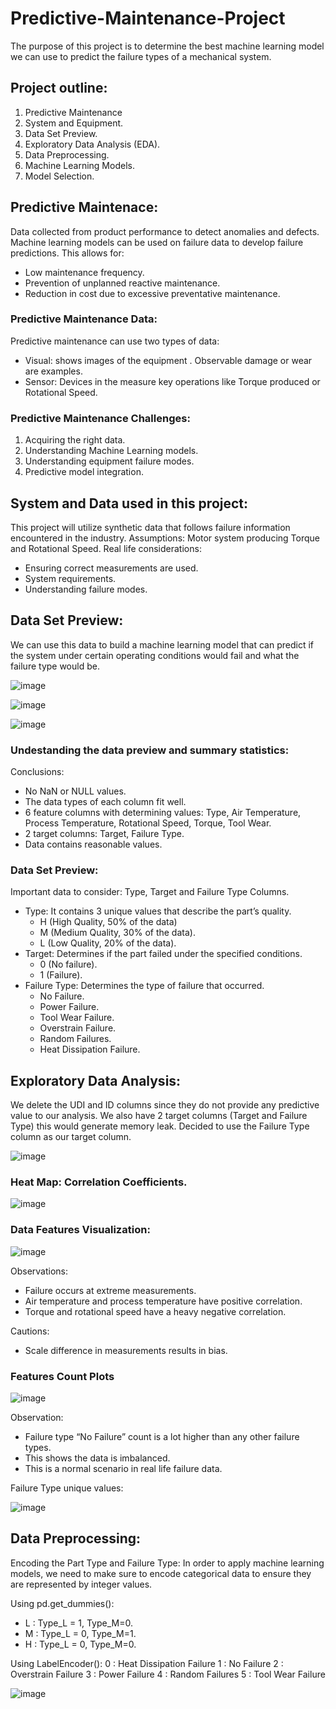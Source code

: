 # Predictive-Maintenance-Project

The purpose of this project is to determine the best machine learning model we can use to predict the failure types of a mechanical system.

## Project outline:

1. Predictive Maintenance
2. System and Equipment.
3. Data Set Preview.
4. Exploratory Data Analysis (EDA).
5. Data Preprocessing.
6. Machine Learning Models.
7. Model Selection.

## Predictive Maintenace:

Data collected from product performance to detect anomalies and defects.
Machine learning models can be used on failure data to develop failure predictions.
This allows for:
- Low maintenance frequency.
- Prevention of unplanned reactive maintenance.
- Reduction in cost due to excessive preventative maintenance.

### Predictive Maintenance Data:

Predictive maintenance can use two types of data: 
- Visual: shows images of the equipment . Observable damage or wear are examples.
- Sensor: Devices in the measure key operations like Torque produced or Rotational Speed.

### Predictive Maintenance Challenges:

1. Acquiring the right data.
2. Understanding Machine Learning models.
3. Understanding equipment failure modes.
4. Predictive model integration.

## System and Data used in this project:

This project will utilize synthetic data that follows failure information encountered in the industry.
Assumptions: Motor system producing Torque and Rotational Speed.
Real life considerations:
- Ensuring correct measurements are used.
- System requirements.
- Understanding failure modes.

## Data Set Preview: 

We can use this data to build a machine learning model that can predict if the system under certain operating conditions would fail and what the failure type would be.

![image](https://user-images.githubusercontent.com/104313804/176327258-420397de-42d0-4793-9b11-47a39852a198.png)

![image](https://user-images.githubusercontent.com/104313804/176327318-e4cd9e23-297f-406e-8695-86fa3829dad9.png)

![image](https://user-images.githubusercontent.com/104313804/176327356-6c9ef0d3-4505-47b0-a6d9-8e415bcf9b1e.png)

### Undestanding the data preview and summary statistics:

Conclusions:
- No NaN or NULL values.
- The data types of each column fit well.
- 6 feature columns with determining values: Type, Air Temperature, Process Temperature, Rotational Speed, Torque, Tool Wear.
- 2 target columns: Target, Failure Type.
- Data contains reasonable values.

### Data Set Preview:

Important data to consider: Type, Target and Failure Type Columns.
- Type: It contains 3 unique values that describe the part’s quality. 
  - H (High Quality, 50% of the data)
  - M (Medium Quality, 30% of the data).
  - L (Low Quality,  20% of the data).
- Target: Determines if the part failed under the specified conditions. 
  - 0 (No failure).
  - 1 (Failure).
- Failure Type: Determines the type of failure that occurred. 
  - No Failure.
  - Power Failure.
  - Tool Wear Failure.
  - Overstrain Failure.
  - Random Failures.
  - Heat Dissipation Failure.

## Exploratory Data Analysis:

We delete the UDI and ID columns since they do not provide any predictive value to our analysis.
We also have 2 target columns (Target and Failure Type) this would generate memory leak.
Decided to use the Failure Type column as our target column.

![image](https://user-images.githubusercontent.com/104313804/176328313-3b543329-ad0b-4287-bf48-12b8de9007a4.png)

### Heat Map: Correlation Coefficients.

![image](https://user-images.githubusercontent.com/104313804/176328575-5330726a-1415-480a-a271-cebfe2f04705.png)

### Data Features Visualization:

![image](https://user-images.githubusercontent.com/104313804/176328830-c18d2962-9b55-4371-a641-ff2f14b5f14e.png)

Observations: 
- Failure occurs at extreme measurements.
- Air temperature and process temperature have positive correlation.
- Torque and rotational speed have a heavy negative correlation.

Cautions: 
- Scale difference in measurements results in bias.

### Features Count Plots
![image](https://user-images.githubusercontent.com/104313804/176329269-cba0e493-6b3c-412c-88b0-61a8f9f43c79.png)


Observation:
- Failure type “No Failure” count is  a lot higher than any other failure types.
- This shows the data is imbalanced. 
- This is a normal scenario in real life failure data.

Failure Type unique values:

![image](https://user-images.githubusercontent.com/104313804/176329184-60dc9e55-5ac8-47fb-92a6-0c9d2740e522.png)

## Data Preprocessing:

Encoding the Part Type and Failure Type: In order to apply machine learning models, we need to make sure to encode categorical data to ensure they are represented by integer values.

Using pd.get_dummies():

- L : Type_L = 1, Type_M=0.
- M : Type_L = 0, Type_M=1.
- H : Type_L = 0, Type_M=0.

Using LabelEncoder(): 
0 : Heat Dissipation Failure
1 : No Failure
2 : Overstrain Failure
3 : Power Failure
4 : Random Failures
5 : Tool Wear Failure

![image](https://user-images.githubusercontent.com/104313804/176329484-ad7d2ed1-db28-430a-b48e-5167ffd69db4.png)



